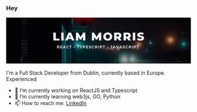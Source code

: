 ### Hey
<p align="center">
  <img src="Liam_Morris.png" /> 
</p>

I'm a Full Stack Developer from Dublin, currently based in Europe. Experienced


- 🔭 I’m currently working on ReactJS and Typescript
- 🌱 I’m currently learning web3js, GO, Python
- 📫 How to reach me: [LinkedIn](https://www.linkedin.com/in/liam--morris/)
